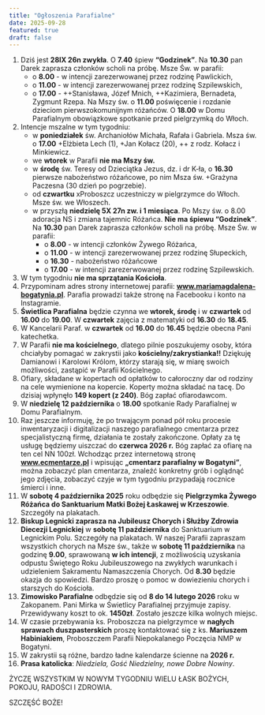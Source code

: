 ```yaml
---
title: "Ogłoszenia Parafialne"
date: 2025-09-28
featured: true
draft: false
---
```


1. Dziś jest **28IX 26n zwykła**. O **7.40** śpiew **“Godzinek”**. Na **10.30** pan Darek zaprasza członków scholi na próbę. Msze Św. w parafii:
    - o **8.00** - w intencji zarezerwowanej przez rodzinę Pawlickich,
    - o **11.00** - w intencji zarezerwowanej przez rodzinę Szpilewskich,
    - o **17.00** - ++Stanisława, Józef Mnich, ++Kazimiera, Bernadeta, Zygmunt Rzepa.
    Na Mszy św. o **11.00** poświęcenie i rozdanie dzieciom pierwszokomunijnym różańców.
    O **18.00** w Domu Parafialnym obowiązkowe spotkanie przed pielgrzymką do Włoch.
2. Intencje mszalne w tym tygodniu:
    * w **poniedziałek** św. Archaniołów Michała, Rafała i Gabriela. Msza św. o **17.00** +Elżbieta Lech (1), +Jan Kołacz (20), ++ z rodz. Kołacz i Minkiewicz.
    * we **wtorek** w Parafii **nie ma Mszy św.**
    * w **środę** św. Teresy od Dzieciątka Jezus, dz. i dr K-ła, o **16.30** pierwsze nabożeństwo różańcowe, po nim Msza św. +Grażyna Paczesna (30 dzień po pogrzebie).
    * od **czwartku** xProboszcz uczestniczy w pielgrzymce do Włoch. Msze św. we Włoszech.
    * w przyszłą **niedzielę 5X 27n zw. i 1 miesiąca**. Po Mszy św. o 8.00 adoracja NS i zmiana tajemnic Różańca. **Nie ma śpiewu “Godzinek”**. Na **10.30** pan Darek zaprasza członków scholi na próbę. Msze Św. w parafii:
        - o **8.00** - w intencji członków Żywego Różańca,
        - o **11.00** - w intencji zarezerwowanej przez rodzinę Słupeckich,
        - o **16.30** - nabożeństwo różańcowe
        - o **17.00** - w intencji zarezerwowanej przez rodzinę Szpilewskich.
3. W tym tygodniu **nie ma sprzątania Kościoła**.
4. Przypominam adres strony internetowej parafii: **www.mariamagdalena-bogatynia.pl**. Parafia prowadzi także stronę na Facebooku i konto na Instagramie.
5. **Świetlica Parafialna** będzie czynna we **wtorek, środę** i w **czwartek** od **16.00** do **19.00**. W **czwartek** zajęcia z matematyki od **16.30** do **18.45**.
6. W Kancelarii Paraf. w **czwartek** od **16.00** do **16.45** będzie obecna Pani katechetka.
7. W Parafii **nie ma kościelnego**, dlatego pilnie poszukujemy osoby, która chciałyby pomagać w zakrystii jako **kościelny/zakrystianka!!** Dziękuję Damianowi i Karolowi Królom, którzy starają się, w miarę swoich możliwości, zastąpić w Parafii Kościelnego.
8. Ofiary, składane w kopertach od opłatków to całoroczny dar od rodziny na cele wymienione na kopercie. Koperty można składać na tacę. Do dzisiaj wpłynęło **149 kopert (z 240)**. Bóg zapłać ofiarodawcom.
9. W **niedzielę 12 października** o **18.00** spotkanie Rady Parafialnej w Domu Parafialnym.
10. Raz jeszcze informuję, że po trwającym ponad pół roku procesie inwentaryzacji i digitalizacji naszego parafialnego cmentarza przez specjalistyczną firmę, działania te zostały zakończone. Opłaty za tę usługę będziemy uiszczać do **czerwca 2026 r.** Bóg zapłać za ofiarę na ten cel NN 100zł. Wchodząc przez internetową stronę **www.ecmentarze.pl** i wpisując **„cmentarz parafialny w Bogatyni”**, można zobaczyć plan cmentarza, znaleźć konkretny grób i oglądnąć jego zdjęcia, zobaczyć czyje w tym tygodniu przypadają rocznice śmierci i inne.
11. W **sobotę 4 października 2025** roku odbędzie się **Pielgrzymka Żywego Różańca do Sanktuarium Matki Bożej Łaskawej w Krzeszowie**. Szczegóły na plakatach.
12. **Biskup Legnicki zaprasza na Jubileusz Chorych i Służby Zdrowia Diecezji Legnickiej** w **sobotę 11 października** do Sanktuarium w Legnickim Polu. Szczegóły na plakatach. W naszej Parafii zapraszam wszystkich chorych na Msze św., także w **sobotę 11 października** na godzinę **9.00**, sprawowaną **w ich intencji**, z możliwością uzyskania odpustu Świętego Roku Jubileuszowego na zwykłych warunkach i udzieleniem Sakramentu Namaszczenia Chorych. Od **8.30** będzie okazja do spowiedzi. Bardzo proszę o pomoc w dowiezieniu chorych i starszych do Kościoła.
13. **Zimowisko Parafialne** odbędzie się od **8 do 14 lutego 2026** roku w Zakopanem. Pani Mirka w Świetlicy Parafialnej przyjmuje zapisy. Przewidywany koszt to ok. **1450zł**. Zostało jeszcze kilka wolnych miejsc.
14. W czasie przebywania ks. Proboszcza na pielgrzymce w **nagłych sprawach duszpasterskich** proszę kontaktować się z ks. **Mariuszem Habiniakiem**, Proboszczem Parafii Niepokalanego Poczęcia NMP w Bogatyni.
15. W zakrystii są różne, bardzo ładne kalendarze ścienne na **2026 r.**
16. **Prasa katolicka**: *Niedziela, Gość Niedzielny, nowe Dobre Nowiny*.

ŻYCZĘ WSZYSTKIM W NOWYM TYGODNIU WIELU ŁASK BOŻYCH, POKOJU, RADOŚCI I ZDROWIA.

SZCZĘŚĆ BOŻE!
